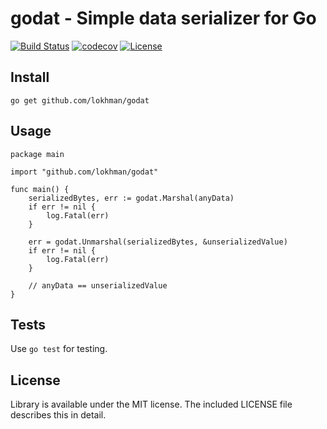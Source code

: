 # godat - Simple data serializer for Go

[![Build Status](https://travis-ci.org/lokhman/godat.svg?branch=master)](https://travis-ci.org/lokhman/godat)
[![codecov](https://codecov.io/gh/lokhman/godat/branch/master/graph/badge.svg)](https://codecov.io/gh/lokhman/godat)
[![License](https://img.shields.io/badge/license-MIT-blue.svg)](LICENSE)

## Install

	go get github.com/lokhman/godat

## Usage

    package main
    
    import "github.com/lokhman/godat"
    
    func main() {
        serializedBytes, err := godat.Marshal(anyData)
        if err != nil {
            log.Fatal(err)
        }
        
        err = godat.Unmarshal(serializedBytes, &unserializedValue)
        if err != nil {
            log.Fatal(err)
        }
        
        // anyData == unserializedValue
	}
	
## Tests

Use `go test` for testing.

## License

Library is available under the MIT license. The included LICENSE file describes this in detail.

